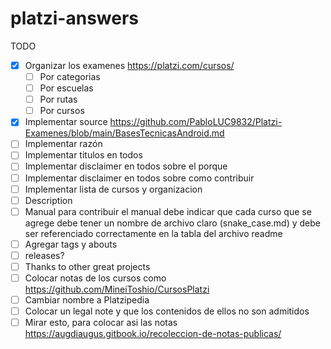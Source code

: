 # platzi-answers

TODO

- [x] Organizar los examenes https://platzi.com/cursos/
  - [ ] Por categorias
  - [ ] Por escuelas
  - [ ] Por rutas
  - [ ] Por cursos
     
- [x] Implementar source https://github.com/PabloLUC9832/Platzi-Examenes/blob/main/BasesTecnicasAndroid.md
- [ ] Implementar razón
- [ ] Implementar titulos en todos
- [ ] Implementar disclaimer en todos sobre el porque
- [ ] Implementar disclaimer en todos sobre como contribuir
- [ ] Implementar lista de cursos y organizacion
- [ ] Description
- [ ] Manual para contribuir el manual debe indicar que cada curso que se agrege debe tener un nombre de archivo claro (snake_case.md) y debe ser referenciado correctamente en la tabla del archivo readme
- [ ] Agregar tags y abouts
- [ ] releases?
- [ ] Thanks to other great projects
- [ ] Colocar notas de los cursos como https://github.com/MineiToshio/CursosPlatzi
- [ ] Cambiar nombre a Platzipedia
- [ ] Colocar un legal note y que los contenidos de ellos no son admitidos
- [ ] Mirar esto, para colocar asi las notas https://augdiaugus.gitbook.io/recoleccion-de-notas-publicas/

